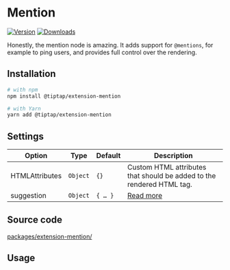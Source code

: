 # Mention
[![Version](https://img.shields.io/npm/v/@tiptap/extension-mention.svg?label=version)](https://www.npmjs.com/package/@tiptap/extension-mention)
[![Downloads](https://img.shields.io/npm/dm/@tiptap/extension-mention.svg)](https://npmcharts.com/compare/@tiptap/extension-mention?minimal=true)

Honestly, the mention node is amazing. It adds support for `@mentions`, for example to ping users, and provides full control over the rendering.

## Installation
```bash
# with npm
npm install @tiptap/extension-mention

# with Yarn
yarn add @tiptap/extension-mention
```

## Settings
| Option         | Type     | Default | Description                                                           |
| -------------- | -------- | ------- | --------------------------------------------------------------------- |
| HTMLAttributes | `Object` | `{}`    | Custom HTML attributes that should be added to the rendered HTML tag. |
| suggestion     | `Object` | `{ … }` | [Read more](/api/utilities/suggestion)                                |

## Source code
[packages/extension-mention/](https://github.com/ueberdosis/tiptap-next/blob/main/packages/extension-mention/)

## Usage
<demo name="Nodes/Mention" />
